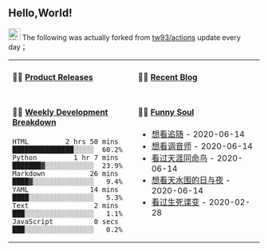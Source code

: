 ## Hello,World!

<img src='https://qpluspicture.oss-cn-beijing.aliyuncs.com/6LjjQA/Hi.gif' alt='Hi' width="24"/> The following was actually forked from <a href="https://github.com/tw93/tw93/actions" target="_blank">tw93/actions</a> update every day；

<table>
<tr>
<td valign="top" width="50%">

#### 🏋️‍♀️ <a href="https://github.com/whoissqr/appsec-demo-bot/blob/master/releases.md" target="_blank">Product Releases</a>

<!-- recent_releases starts -->

<!-- recent_releases ends -->

</td>
<td valign="top" width="50%">

#### 🤹‍♀️ <a href="https://tw93.github.io/" target="_blank">Recent Blog</a>

<!-- blog starts -->

<!-- blog ends -->

</td>
</tr>
<tr>
<td valign="top" width="50%">

#### 🏊‍♂️ <a href="https://gist.github.com/whoissqr/45929d16ece946e3d25fb40c4878e112" target="_blank">Weekly Development Breakdown</a>

<!-- code_time starts -->

```text
HTML         2 hrs 50 mins  ███████████████░░░░░  60.2%
Python         1 hr 7 mins  ███████▓░░░░░░░░░░░░  23.9%
Markdown           26 mins  ████▓░░░░░░░░░░░░░░░   9.4%
YAML               14 mins  ████░░░░░░░░░░░░░░░░   5.3%
Text                2 mins  ███░░░░░░░░░░░░░░░░░   1.1%
JavaScript          0 secs  ███░░░░░░░░░░░░░░░░░   0.2%
```

<!-- code_time ends -->

</td>
<td valign="top" width="50%">

#### 🤾‍♂️ <a href="https://www.douban.com/people/kkshichao/" target="_blank">Funny Soul</a>

<!-- douban starts -->
* <a href='http://movie.douban.com/subject/1397546/' target='_blank'>想看追随</a> - 2020-06-14
* <a href='http://movie.douban.com/subject/30334073/' target='_blank'>想看调音师</a> - 2020-06-14
* <a href='http://movie.douban.com/subject/4072712/' target='_blank'>看过天涯同命鸟</a> - 2020-06-14
* <a href='http://movie.douban.com/subject/3077668/' target='_blank'>想看天水围的日与夜</a> - 2020-06-14
* <a href='http://movie.douban.com/subject/1306470/' target='_blank'>看过生死谍变</a> - 2020-02-28
<!-- douban ends -->

</td>
</tr>
</table>

